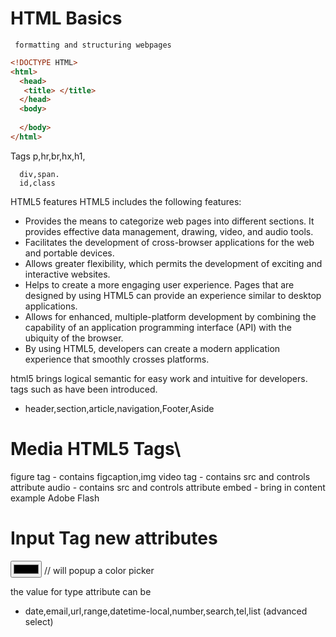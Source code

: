  # HTML Basics
     formatting and structuring webpages
     
```html
<!DOCTYPE HTML>
<html>
  <head>
   <title> </title>
  </head>
  <body>
      
  </body>
</html>
```

 Tags
      p,hr,br,hx,h1,
      
      div,span.  
      id,class
      
      
HTML5 features
HTML5 includes the following features:

- Provides the means to categorize web pages into different sections. It provides effective data management, drawing, video, and audio tools.
- Facilitates the development of cross-browser applications for the web and portable devices.
- Allows greater flexibility, which permits the development of exciting and interactive websites.
- Helps to create a more engaging user experience. Pages that are designed by using HTML5 can provide an experience similar to desktop applications.
- Allows for enhanced, multiple-platform development by combining the capability of an application programming interface (API) with the ubiquity of the browser.
- By using HTML5, developers can create a modern application experience that smoothly crosses platforms.

html5 brings logical semantic for easy work and intuitive for developers.
tags such as have been introduced.
- header,section,article,navigation,Footer,Aside

# Media HTML5 Tags\
figure tag - contains figcaption,img
video tag - contains src and controls attribute
audio - contains src and controls attribute
embed - bring in content example Adobe Flash

# Input Tag new attributes
<input type="color"> // will popup a color picker

the value for type attribute can be 
- date,email,url,range,datetime-local,number,search,tel,list (advanced select)
